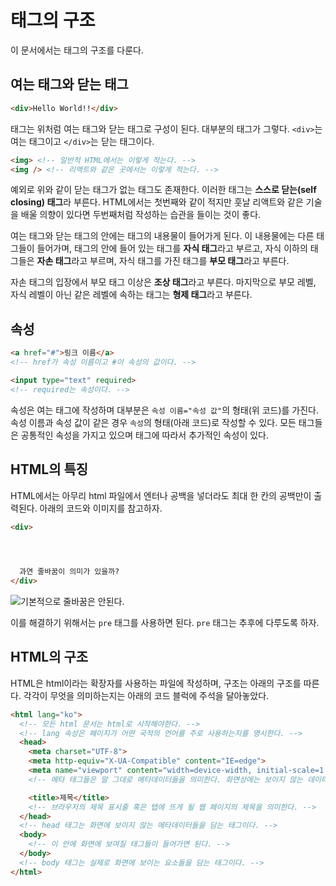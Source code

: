 # 태그의 구조
이 문서에서는 태그의 구조를 다룬다.

## 여는 태그와 닫는 태그
```html
<div>Hello World!!</div>
```

태그는 위처럼 여는 태그와 닫는 태그로 구성이 된다. 대부분의 태그가 그렇다. `<div>`는 여는 태그이고 `</div>`는 닫는 태그이다.

```html
<img> <!-- 일반적 HTML에서는 이렇게 적는다. -->
<img /> <!-- 리액트와 같은 곳에서는 이렇게 적는다. -->
```

예외로 위와 같이 닫는 태그가 없는 태그도 존재한다. 이러한 태그는 **스스로 닫는(self closing) 태그**라 부른다. HTML에서는 첫번째와 같이 적지만 훗날 리액트와 같은 기술을 배울 의향이 있다면 두번째처럼 작성하는 습관을 들이는 것이 좋다.

여는 태그와 닫는 태그의 안에는 태그의 내용물이 들어가게 된다. 이 내용물에는 다른 태그들이 들어가며, 태그의 안에 들어 있는 태그를 **자식 태그**라고 부르고, 자식 이하의 태그들은 **자손 태그**라고 부르며, 자식 태그를 가진 태그를 **부모 태그**라고 부른다.

자손 태그의 입장에서 부모 태그 이상은 **조상 태그**라고 부른다. 마지막으로 부모 레벨, 자식 레벨이 아닌 같은 레벨에 속하는 태그는 **형제 태그**라고 부른다.

## 속성
```html
<a href="#">링크 이름</a>
<!-- href가 속성 이름이고 #이 속성의 값이다. -->
```

```html
<input type="text" required>
<!-- required는 속성이다. -->
```

속성은 여는 태그에 작성하며 대부분은 `속성 이름="속성 값"`의 형태(위 코드)를 가진다. 속성 이름과 속성 값이 같은 경우 `속성`의 형태(아래 코드)로 작성할 수 있다. 모든 태그들은 공통적인 속성을 가지고 있으며 태그에 따라서 추가적인 속성이 있다.

## HTML의 특징
HTML에서는 아무리 html 파일에서 엔터나 공백을 넣더라도 최대 한 칸의 공백만이 출력된다. 아래의 코드와 이미지를 참고하자.

```html
<div>
  



  과연 줄바꿈이 의미가 있을까?
</div>
```

![기본적으로 줄바꿈은 안된다.](https://drive.google.com/uc?export=view&id=1rrywThEbAlXCouumVWDfr0r29e5KCtMz)

이를 해결하기 위해서는 `pre` 태그를 사용하면 된다. `pre` 태그는 추후에 다루도록 하자.

## HTML의 구조
HTML은 html이라는 확장자를 사용하는 파일에 작성하며, 구조는 아래의 구조를 따른다. 각각이 무엇을 의미하는지는 아래의 코드 블럭에 주석을 달아놓았다.

```html
<html lang="ko">
  <!-- 모든 html 문서는 html로 시작해야한다. -->
  <!-- lang 속성은 페이지가 어떤 국적의 언어를 주로 사용하는지를 명시한다. -->
  <head>
    <meta charset="UTF-8">
    <meta http-equiv="X-UA-Compatible" content="IE=edge">
    <meta name="viewport" content="width=device-width, initial-scale=1.0">
    <!-- 메타 태그들은 말 그대로 메타데이터들을 의미한다. 화면상에는 보이지 않는 데이터들이다. -->

    <title>제목</title>
    <!-- 브라우저의 제목 표시줄 혹은 탭에 뜨게 될 웹 페이지의 제목을 의미한다. -->
  </head>
  <!-- head 태그는 화면에 보이지 않는 메타데이터들을 담는 태그이다. -->
  <body>
    <!-- 이 안에 화면에 보여질 태그들이 들어가면 된다. -->
  </body>
  <!-- body 태그는 실제로 화면에 보이는 요소들을 담는 태그이다. -->
</html>
```